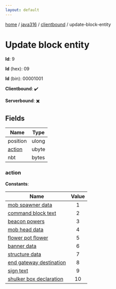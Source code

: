 ```yaml
---
layout: default
---
```


[home](/)  /  [java316](/protocol/java316)  /  [clientbound](/protocol/java316/clientbound)  /  update-block-entity

# Update block entity

**Id**: 9

**Id** (hex): 09

**Id** (bin): 00001001

**Clientbound**: ✔️

**Serverbound**: ✖️

## Fields

Name | Type
---|---
position | ulong
[action](#action) | ubyte
nbt | bytes

### action

**Constants**:

Name | Value
---|:---:
[mob spawner data](action_mob-spawner-data) | 1
[command block text](action_command-block-text) | 2
[beacon powers](action_beacon-powers) | 3
[mob head data](action_mob-head-data) | 4
[flower pot flower](action_flower-pot-flower) | 5
[banner data](action_banner-data) | 6
[structure data](action_structure-data) | 7
[end gateway destination](action_end-gateway-destination) | 8
[sign text](action_sign-text) | 9
[shulker box declaration](action_shulker-box-declaration) | 10

